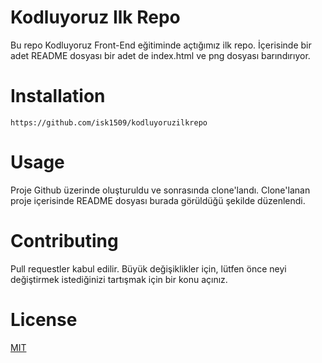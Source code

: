 # Kodluyoruz Ilk Repo
Bu repo Kodluyoruz Front-End eğitiminde açtığımız ilk repo. İçerisinde bir adet README dosyası bir adet de index.html ve png dosyası barındırıyor.



# Installation 

```
https://github.com/isk1509/kodluyoruzilkrepo
```



# Usage
Proje Github üzerinde oluşturuldu ve sonrasında clone'landı. Clone'lanan proje içerisinde README dosyası burada görüldüğü şekilde düzenlendi.


# Contributing

Pull requestler kabul edilir. Büyük değişiklikler için, lütfen önce neyi değiştirmek istediğinizi tartışmak için bir konu açınız.

# License


[MIT](https://choosealicense.com/licenses/mit/)


